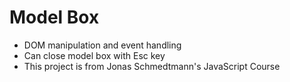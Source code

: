 # Model Box

- DOM manipulation and event handling
- Can close model box with Esc key
- This project is from Jonas Schmedtmann's JavaScript Course
